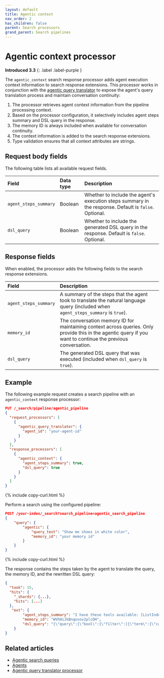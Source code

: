 ```yaml
---
layout: default
title: Agentic context
nav_order: 2
has_children: false
parent: Search processors
grand_parent: Search pipelines
---
```


# Agentic context processor
**Introduced 3.3**
{: .label .label-purple }

The `agentic_context` search response processor adds agent execution context information to search response extensions. This processor works in conjunction with the [agentic query translator]({{site.url}}{{site.baseurl}}/search-plugins/search-pipelines/agentic-query-translator-processor/) to expose the agent's query translation process and maintain conversation continuity:

1. The processor retrieves agent context information from the pipeline processing context.
2. Based on the processor configuration, it selectively includes agent steps summary and DSL query in the response.
3. The memory ID is always included when available for conversation continuity.
4. The context information is added to the search response extensions.
5. Type validation ensures that all context attributes are strings.

## Request body fields

The following table lists all available request fields.

Field | Data type | Description
:--- | :--- | :---
`agent_steps_summary` | Boolean | Whether to include the agent's execution steps summary in the response. Default is `false`. Optional.
`dsl_query` | Boolean | Whether to include the generated DSL query in the response. Default is `false`. Optional.

## Response fields

When enabled, the processor adds the following fields to the search response extensions.

Field | Description
:--- | :---
`agent_steps_summary` | A summary of the steps that the agent took to translate the natural language query (included when `agent_steps_summary` is `true`).
`memory_id` | The conversation memory ID for maintaining context across queries. Only provide this in the agentic query if you want to continue the previous conversation.
`dsl_query` | The generated DSL query that was executed (included when `dsl_query` is `true`).

## Example

The following example request creates a search pipeline with an `agentic_context` response processor:

```json
PUT /_search/pipeline/agentic_pipeline
{
  "request_processors": [
    {
      "agentic_query_translator": {
        "agent_id": "your-agent-id"
      }
    }
  ],
  "response_processors": [
    {
      "agentic_context": {
        "agent_steps_summary": true,
        "dsl_query": true
      }
    }
  ]
}
```
{% include copy-curl.html %}

Perform a search using the configured pipeline:

```json
POST /your-index/_search?search_pipeline=agentic_search_pipeline
{
    "query": {
        "agentic": {
            "query_text": "Show me shoes in white color",
            "memory_id": "your memory id"
        }
    }
}
```
{% include copy-curl.html %}

The response contains the steps taken by the agent to translate the query, the memory ID, and the rewritten DSL query:

```json
{
  "took": 15,
  "hits": {
    "_shards": {...},
    "hits": [...]
  },
   "ext": {
        "agent_steps_summary": "I have these tools available: [ListIndexTool, IndexMappingTool, query_planner_tool]\\nFirst I used: ListIndexTool — input: \"\"; context gained: \"Discovered products-index which seems relevant for products and pricing context\"\\nSecond I used: IndexMappingTool — input: \"products-index\"; context gained: \"Confirmed presence of category and price fields in products-index\"\\nThird I used: query_planner_tool — qpt.question: \"Show me shoes that cost exactly 100 dollars.\"; index_name_provided: \"products-index\"\\nValidation: qpt output is valid and accurately reflects the request for shoes priced at 100 dollars.",
        "memory_id": "WVhHiJkBnqovov2plcDH",
        "dsl_query": "{\"query\":{\"bool\":{\"filter\":[{\"term\":{\"category\":\"shoes\"}},{\"term\":{\"price\":100.0}}]}}}"
    }
}
```

## Related articles

- [Agentic search queries]({{site.url}}{{site.baseurl}}/vector-search/ai-search/agentic-search)
- [Agents]({{site.url}}{{site.baseurl}}/ml-commons-plugin/agents-tools/agents/index/)
- [Agentic query translator processor]({{site.url}}{{site.baseurl}}/search-plugins/search-pipelines/agentic-query-translator-processor/)